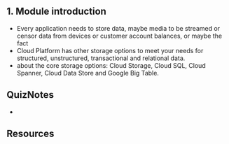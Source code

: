 ## 1. Module introduction

* Every application needs to store data, maybe media to be streamed or censor data from devices or customer account balances, or maybe the fact
* Cloud Platform has other storage options to meet your needs for structured, unstructured, transactional and relational data.
* about the core storage options: Cloud Storage, Cloud SQL, Cloud Spanner, Cloud Data Store and Google Big Table.

## QuizNotes

* 

## Resources



